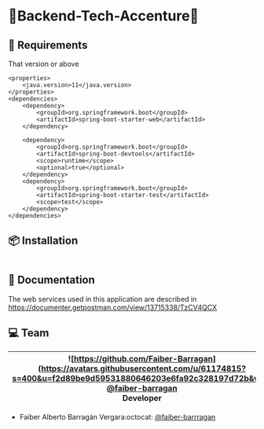 # 🏪Backend-Tech-Accenture🏪


## 🔧 Requirements
That version or above
```	
<properties>
	<java.version>11</java.version>
</properties>
<dependencies>
	<dependency>
		<groupId>org.springframework.boot</groupId>
		<artifactId>spring-boot-starter-web</artifactId>
	</dependency>

	<dependency>
		<groupId>org.springframework.boot</groupId>
		<artifactId>spring-boot-devtools</artifactId>
		<scope>runtime</scope>
		<optional>true</optional>
	</dependency>
	<dependency>
		<groupId>org.springframework.boot</groupId>
		<artifactId>spring-boot-starter-test</artifactId>
		<scope>test</scope>
	</dependency>
</dependencies>
```

## 📦 Installation
```git

```

## 📝 Documentation
The web services used in this application are described in https://documenter.getpostman.com/view/13715338/TzCV4QCX


## 💻 Team

| ![https://github.com/Faiber-Barragan](https://avatars.githubusercontent.com/u/61174815?s=400&u=f2d89be9d59531880646203e6fa92c328197d72b&v=4) <br/> [@faiber-barragan](https://github.com/Faiber-Barragan) <br/> Developer |
|:-:|

- Faiber Alberto Barragán Vergara:octocat: [@faiber-barrragan](https://github.com/Faiber-Barragan)

